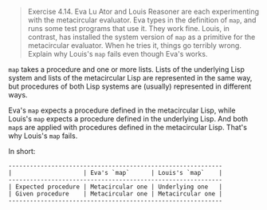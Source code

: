 > Exercise 4.14.  Eva Lu Ator and Louis Reasoner are each experimenting with
> the metacircular evaluator. Eva types in the definition of `map`, and runs
> some test programs that use it. They work fine. Louis, in contrast, has
> installed the system version of `map` as a primitive for the metacircular
> evaluator. When he tries it, things go terribly wrong. Explain why Louis's
> `map` fails even though Eva's works.

`map` takes a procedure and one or more lists.  Lists of the underlying Lisp
system and lists of the metacircular Lisp are represented in the same way, but
procedures of both Lisp systems are (usually) represented in different ways.

Eva's `map` expects a procedure defined in the metacircular Lisp, while Louis's
`map` expects a procedure defined in the underlying Lisp.  And both `map`s are
applied with procedures defined in the metacircular Lisp.  That's why Louis's
`map` fails.

In short:

    ------------------------------------------------------------
    |                    | Eva's `map`      | Louis's `map`    |
    ------------------------------------------------------------
    | Expected procedure | Metacircular one | Underlying one   |
    | Given procedure    | Metacircular one | Metacircular one |
    ------------------------------------------------------------
